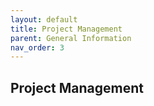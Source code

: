 ```yaml
---
layout: default
title: Project Management
parent: General Information
nav_order: 3
---
```


## Project Management